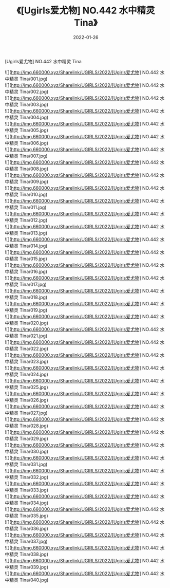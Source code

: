 ﻿---
layout: post
title:  《[Ugirls爱尤物] NO.442 水中精灵 Tina》
date:   2022-01-26
img: http://img.660000.xyz/Sharelink/UGIRLS/2022/[Ugirls爱尤物] NO.442 水中精灵 Tina/000.jpg
categories: [美女, 清纯, 唯美]
---

[Ugirls爱尤物] NO.442 水中精灵 Tina

 ![](http://img.660000.xyz/Sharelink/UGIRLS/2022/[Ugirls爱尤物] NO.442 水中精灵 Tina/001.jpg) <br>![](http://img.660000.xyz/Sharelink/UGIRLS/2022/[Ugirls爱尤物] NO.442 水中精灵 Tina/002.jpg) <br>![](http://img.660000.xyz/Sharelink/UGIRLS/2022/[Ugirls爱尤物] NO.442 水中精灵 Tina/003.jpg) <br>![](http://img.660000.xyz/Sharelink/UGIRLS/2022/[Ugirls爱尤物] NO.442 水中精灵 Tina/004.jpg) <br>![](http://img.660000.xyz/Sharelink/UGIRLS/2022/[Ugirls爱尤物] NO.442 水中精灵 Tina/005.jpg) <br>![](http://img.660000.xyz/Sharelink/UGIRLS/2022/[Ugirls爱尤物] NO.442 水中精灵 Tina/006.jpg) <br>![](http://img.660000.xyz/Sharelink/UGIRLS/2022/[Ugirls爱尤物] NO.442 水中精灵 Tina/007.jpg) <br>![](http://img.660000.xyz/Sharelink/UGIRLS/2022/[Ugirls爱尤物] NO.442 水中精灵 Tina/008.jpg) <br>![](http://img.660000.xyz/Sharelink/UGIRLS/2022/[Ugirls爱尤物] NO.442 水中精灵 Tina/009.jpg) <br>![](http://img.660000.xyz/Sharelink/UGIRLS/2022/[Ugirls爱尤物] NO.442 水中精灵 Tina/010.jpg) <br>![](http://img.660000.xyz/Sharelink/UGIRLS/2022/[Ugirls爱尤物] NO.442 水中精灵 Tina/011.jpg) <br>![](http://img.660000.xyz/Sharelink/UGIRLS/2022/[Ugirls爱尤物] NO.442 水中精灵 Tina/012.jpg) <br>![](http://img.660000.xyz/Sharelink/UGIRLS/2022/[Ugirls爱尤物] NO.442 水中精灵 Tina/013.jpg) <br>![](http://img.660000.xyz/Sharelink/UGIRLS/2022/[Ugirls爱尤物] NO.442 水中精灵 Tina/014.jpg) <br>![](http://img.660000.xyz/Sharelink/UGIRLS/2022/[Ugirls爱尤物] NO.442 水中精灵 Tina/015.jpg) <br>![](http://img.660000.xyz/Sharelink/UGIRLS/2022/[Ugirls爱尤物] NO.442 水中精灵 Tina/016.jpg) <br>![](http://img.660000.xyz/Sharelink/UGIRLS/2022/[Ugirls爱尤物] NO.442 水中精灵 Tina/017.jpg) <br>![](http://img.660000.xyz/Sharelink/UGIRLS/2022/[Ugirls爱尤物] NO.442 水中精灵 Tina/018.jpg) <br>![](http://img.660000.xyz/Sharelink/UGIRLS/2022/[Ugirls爱尤物] NO.442 水中精灵 Tina/019.jpg) <br>![](http://img.660000.xyz/Sharelink/UGIRLS/2022/[Ugirls爱尤物] NO.442 水中精灵 Tina/020.jpg) <br>![](http://img.660000.xyz/Sharelink/UGIRLS/2022/[Ugirls爱尤物] NO.442 水中精灵 Tina/021.jpg) <br>![](http://img.660000.xyz/Sharelink/UGIRLS/2022/[Ugirls爱尤物] NO.442 水中精灵 Tina/022.jpg) <br>![](http://img.660000.xyz/Sharelink/UGIRLS/2022/[Ugirls爱尤物] NO.442 水中精灵 Tina/023.jpg) <br>![](http://img.660000.xyz/Sharelink/UGIRLS/2022/[Ugirls爱尤物] NO.442 水中精灵 Tina/024.jpg) <br>![](http://img.660000.xyz/Sharelink/UGIRLS/2022/[Ugirls爱尤物] NO.442 水中精灵 Tina/025.jpg) <br>![](http://img.660000.xyz/Sharelink/UGIRLS/2022/[Ugirls爱尤物] NO.442 水中精灵 Tina/026.jpg) <br>![](http://img.660000.xyz/Sharelink/UGIRLS/2022/[Ugirls爱尤物] NO.442 水中精灵 Tina/027.jpg) <br>![](http://img.660000.xyz/Sharelink/UGIRLS/2022/[Ugirls爱尤物] NO.442 水中精灵 Tina/028.jpg) <br>![](http://img.660000.xyz/Sharelink/UGIRLS/2022/[Ugirls爱尤物] NO.442 水中精灵 Tina/029.jpg) <br>![](http://img.660000.xyz/Sharelink/UGIRLS/2022/[Ugirls爱尤物] NO.442 水中精灵 Tina/030.jpg) <br>![](http://img.660000.xyz/Sharelink/UGIRLS/2022/[Ugirls爱尤物] NO.442 水中精灵 Tina/031.jpg) <br>![](http://img.660000.xyz/Sharelink/UGIRLS/2022/[Ugirls爱尤物] NO.442 水中精灵 Tina/032.jpg) <br>![](http://img.660000.xyz/Sharelink/UGIRLS/2022/[Ugirls爱尤物] NO.442 水中精灵 Tina/033.jpg) <br>![](http://img.660000.xyz/Sharelink/UGIRLS/2022/[Ugirls爱尤物] NO.442 水中精灵 Tina/034.jpg) <br>![](http://img.660000.xyz/Sharelink/UGIRLS/2022/[Ugirls爱尤物] NO.442 水中精灵 Tina/035.jpg) <br>![](http://img.660000.xyz/Sharelink/UGIRLS/2022/[Ugirls爱尤物] NO.442 水中精灵 Tina/036.jpg) <br>![](http://img.660000.xyz/Sharelink/UGIRLS/2022/[Ugirls爱尤物] NO.442 水中精灵 Tina/037.jpg) <br>![](http://img.660000.xyz/Sharelink/UGIRLS/2022/[Ugirls爱尤物] NO.442 水中精灵 Tina/038.jpg) <br>![](http://img.660000.xyz/Sharelink/UGIRLS/2022/[Ugirls爱尤物] NO.442 水中精灵 Tina/039.jpg) <br>![](http://img.660000.xyz/Sharelink/UGIRLS/2022/[Ugirls爱尤物] NO.442 水中精灵 Tina/040.jpg) <br>